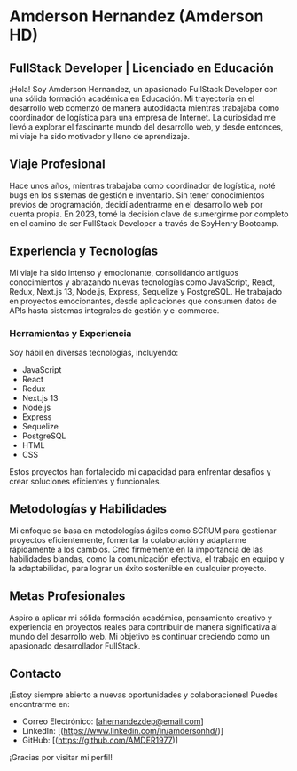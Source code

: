 # Amderson Hernandez (Amderson HD)

## FullStack Developer | Licenciado en Educación

¡Hola! Soy Amderson Hernandez, un apasionado FullStack Developer con una sólida formación académica en Educación. Mi trayectoria en el desarrollo web comenzó de manera autodidacta mientras trabajaba como coordinador de logística para una empresa de Internet. La curiosidad me llevó a explorar el fascinante mundo del desarrollo web, y desde entonces, mi viaje ha sido motivador y lleno de aprendizaje.

## Viaje Profesional

Hace unos años, mientras trabajaba como coordinador de logística, noté bugs en los sistemas de gestión e inventario. Sin tener conocimientos previos de programación, decidí adentrarme en el desarrollo web por cuenta propia. En 2023, tomé la decisión clave de sumergirme por completo en el camino de ser FullStack Developer a través de SoyHenry Bootcamp.

## Experiencia y Tecnologías

Mi viaje ha sido intenso y emocionante, consolidando antiguos conocimientos y abrazando nuevas tecnologías como JavaScript, React, Redux, Next.js 13, Node.js, Express, Sequelize y PostgreSQL. He trabajado en proyectos emocionantes, desde aplicaciones que consumen datos de APIs hasta sistemas integrales de gestión y e-commerce.

### Herramientas y Experiencia

Soy hábil en diversas tecnologías, incluyendo:

- JavaScript
- React
- Redux
- Next.js 13
- Node.js
- Express
- Sequelize
- PostgreSQL
- HTML
- CSS

Estos proyectos han fortalecido mi capacidad para enfrentar desafíos y crear soluciones eficientes y funcionales.

## Metodologías y Habilidades

Mi enfoque se basa en metodologías ágiles como SCRUM para gestionar proyectos eficientemente, fomentar la colaboración y adaptarme rápidamente a los cambios. Creo firmemente en la importancia de las habilidades blandas, como la comunicación efectiva, el trabajo en equipo y la adaptabilidad, para lograr un éxito sostenible en cualquier proyecto.

## Metas Profesionales

Aspiro a aplicar mi sólida formación académica, pensamiento creativo y experiencia en proyectos reales para contribuir de manera significativa al mundo del desarrollo web. Mi objetivo es continuar creciendo como un apasionado desarrollador FullStack.

## Contacto

¡Estoy siempre abierto a nuevas oportunidades y colaboraciones! Puedes encontrarme en:

- Correo Electrónico: [ahernandezdep@email.com]
- LinkedIn: [(https://www.linkedin.com/in/amdersonhd/)]
- GitHub: [(https://github.com/AMDER1977)]

¡Gracias por visitar mi perfil!
